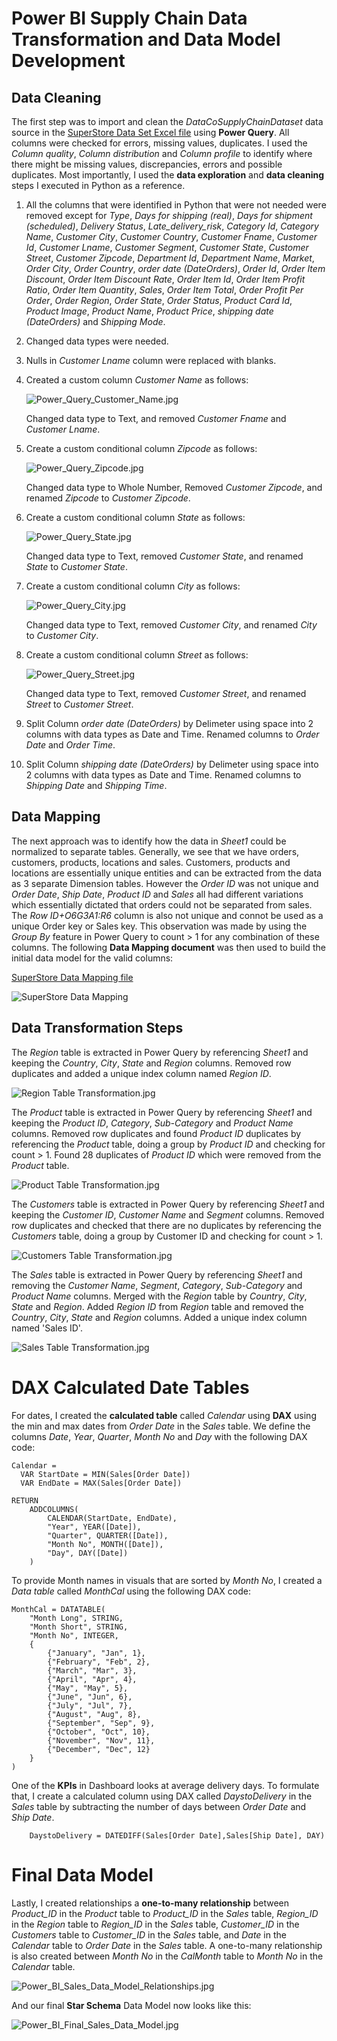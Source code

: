 # Power BI Supply Chain Data Transformation and Data Model Development

## Data Cleaning

The first step was to import and clean the *DataCoSupplyChainDataset* data source in the [SuperStore Data Set Excel file](https://github.com/danvuk567/Predictive-Sales-Forecasting/blob/main/Data-Source-Files/SuperStore%20Sales%20DataSet.xlsx) using **Power Query**. All columns were checked for errors, missing values, duplicates. I used the *Column quality*, *Column distribution* and *Column profile* to identify where there might be missing values, discrepancies, errors and possible duplicates. Most importantly, I used the **data exploration** and **data cleaning** steps I executed in Python as a reference. 

1. All the columns that were identified in Python that were not needed were removed except for *Type*, *Days for shipping (real)*, *Days for shipment (scheduled)*, *Delivery Status*, *Late_delivery_risk*, *Category Id*, 
   *Category Name*, *Customer City*, *Customer Country*, *Customer Fname*, *Customer Id*, *Customer Lname*, *Customer Segment*, *Customer State*, *Customer Street*, *Customer Zipcode*, *Department Id*, *Department Name*, 
   *Market*, *Order City*, *Order Country*, *order date (DateOrders)*, *Order Id*, *Order Item Discount*, *Order Item Discount Rate*, *Order Item Id*, *Order Item Profit Ratio*, *Order Item Quantity*, *Sales*,
   *Order Item Total*, *Order Profit Per Order*, *Order Region*, *Order State*, *Order Status*, *Product Card Id*, *Product Image*, *Product Name*, *Product Price*, *shipping date (DateOrders)* and *Shipping Mode*.

3. Changed data types were needed.

4. Nulls in *Customer Lname* column were replaced with blanks.

5. Created a custom column *Customer Name* as follows:

   ![Power_Query_Customer_Name.jpg](https://github.com/danvuk567/Global-Supply-Chain-Analysis/blob/main/images/Power_Query_Customer_Name.jpg?raw=true)

   Changed data type to Text, and removed *Customer Fname* and *Customer Lname*.

6. Create a custom conditional column *Zipcode* as follows:

   ![Power_Query_Zipcode.jpg](https://github.com/danvuk567/Global-Supply-Chain-Analysis/blob/main/images/Power_Query_Zipcode.jpg?raw=true)

   Changed data type to Whole Number, Removed *Customer Zipcode*, and renamed *Zipcode* to *Customer Zipcode*.

7. Create a custom conditional column *State* as follows:

   ![Power_Query_State.jpg](https://github.com/danvuk567/Global-Supply-Chain-Analysis/blob/main/images/Power_Query_State.jpg?raw=true)

   Changed data type to Text, removed *Customer State*, and renamed *State* to *Customer State*.

8. Create a custom conditional column *City* as follows:

   ![Power_Query_City.jpg](https://github.com/danvuk567/Global-Supply-Chain-Analysis/blob/main/images/Power_Query_City.jpg?raw=true)

   Changed data type to Text, removed *Customer City*, and renamed *City* to *Customer City*.

9. Create a custom conditional column *Street* as follows:

   ![Power_Query_Street.jpg](https://github.com/danvuk567/Global-Supply-Chain-Analysis/blob/main/images/Power_Query_Street.jpg?raw=true)

   Changed data type to Text, removed *Customer Street*, and renamed *Street* to *Customer Street*.

10. Split Column *order date (DateOrders)* by Delimeter using space into 2 columns with data types as Date and Time. Renamed columns to *Order Date* and *Order Time*.
   
11. Split Column *shipping date (DateOrders)* by Delimeter using space into 2 columns with data types as Date and Time. Renamed columns to *Shipping Date* and *Shipping Time*.


## Data Mapping

The next approach was to identify how the data in *Sheet1* could be normalized to separate tables. Generally, we see that we have orders, customers, products, locations and sales. Customers, products and locations are essentially unique entities and can be extracted from the data as 3 separate Dimension tables. However the *Order ID* was not unique and *Order Date*, *Ship Date*, *Product ID* and *Sales* all had different variations which essentially dictated that orders could not be separated from sales. The *Row ID+O6G3A1:R6* column is also not unique and connot be used as a unique Order key or Sales key. This observation was made by using the *Group By* feature in Power Query to count > 1 for any combination of these columns. The following **Data Mapping document** was then used to build the initial data model for the valid columns:

[SuperStore Data Mapping file](https://github.com/danvuk567/Predictive-Sales-Forecasting/blob/main/Power_BI-Sales-Data-Transformation-and-Data-Model-Development/SuperStore%20Data%20Mapping.xlsx)

![SuperStore Data Mapping](https://github.com/danvuk567/Predictive-Sales-Forecasting/blob/main/images/SuperStore_Data_Mapping.jpg?raw=true)

## Data Transformation Steps

The *Region* table is extracted in Power Query by referencing *Sheet1* and keeping the *Country*, *City*, *State* and *Region* columns. Removed row duplicates and added a unique index column named *Region ID*.

![Region Table Transformation.jpg](https://github.com/danvuk567/Predictive-Sales-Forecasting/blob/main/images/Region_table_transformation.jpg?raw=true)

The *Product* table is extracted in Power Query by referencing *Sheet1* and keeping the *Product ID*, *Category*, *Sub-Category* and *Product Name* columns. Removed row duplicates and found *Product ID* duplicates by referencing the *Product* table, doing a group by *Product ID* and checking for count > 1. Found 28 duplicates of *Product ID* which were removed from the *Product* table.

![Product Table Transformation.jpg](https://github.com/danvuk567/Predictive-Sales-Forecasting/blob/main/images/Product_table_transformation.jpg?raw=true)

The *Customers* table is extracted in Power Query by referencing *Sheet1* and keeping the *Customer ID*, *Customer Name* and *Segment* columns. Removed row duplicates and checked that there are no duplicates by referencing the *Customers* table, doing a group by Customer ID and checking for count > 1. 

![Customers Table Transformation.jpg](https://github.com/danvuk567/Predictive-Sales-Forecasting/blob/main/images/Customers_table_transformation.jpg?raw=true)

The *Sales* table is extracted in Power Query by referencing *Sheet1* and removing the *Customer Name*, *Segment*, *Category*, *Sub-Category* and *Product Name* columns. Merged with the *Region* table by *Country*, *City*, *State* and *Region*. Added *Region ID* from *Region* table and removed the *Country*, *City*, *State* and *Region* columns. Added a unique index column named 'Sales ID'.

![Sales Table Transformation.jpg](https://github.com/danvuk567/Predictive-Sales-Forecasting/blob/main/images/Sales_table_transformation.jpg?raw=true)

# DAX Calculated Date Tables

For dates, I created the **calculated table** called *Calendar* using **DAX** using the min and max dates from *Order Date* in the *Sales* table. We define the columns *Date*, *Year*, *Quarter*, *Month No* and *Day* with the following DAX code:

    Calendar = 
      VAR StartDate = MIN(Sales[Order Date])
      VAR EndDate = MAX(Sales[Order Date])

    RETURN
        ADDCOLUMNS(
            CALENDAR(StartDate, EndDate),
            "Year", YEAR([Date]),
            "Quarter", QUARTER([Date]),
            "Month No", MONTH([Date]),
            "Day", DAY([Date])
        )

To provide Month names in visuals that are sorted by *Month No*, I created a *Data table* called *MonthCal* using the following DAX code:

    MonthCal = DATATABLE(
        "Month Long", STRING,
        "Month Short", STRING,
        "Month No", INTEGER,
        {
            {"January", "Jan", 1},
            {"February", "Feb", 2},
            {"March", "Mar", 3},
            {"April", "Apr", 4},
            {"May", "May", 5},
            {"June", "Jun", 6},
            {"July", "Jul", 7},
            {"August", "Aug", 8},
            {"September", "Sep", 9},
            {"October", "Oct", 10},
            {"November", "Nov", 11},
            {"December", "Dec", 12}
        }
    )

One of the **KPIs** in Dashboard looks at average delivery days. To formulate that, I create a calculated column using DAX called *DaystoDelivery* in the *Sales* table by subtracting the number of days between *Order Date* and *Ship Date*.

        DaystoDelivery = DATEDIFF(Sales[Order Date],Sales[Ship Date], DAY)

# Final Data Model 

Lastly, I created relationships a **one-to-many relationship** between *Product_ID* in the *Product* table to *Product_ID* in the *Sales* table, *Region_ID* in the *Region* table to *Region_ID* in the *Sales* table, *Customer_ID* in the *Customers* table to *Customer_ID* in the *Sales* table, and *Date* in the *Calendar* table to *Order Date* in the *Sales* table. A one-to-many relationship is also created between *Month No* in the *CalMonth* table to *Month No* in the *Calendar* table.

![Power_BI_Sales_Data_Model_Relationships.jpg](https://github.com/danvuk567/Predictive-Sales-Forecasting/blob/main/images/Power_BI_Sales_Data_Model_Relationships.jpg?raw=true)

And our final **Star Schema** Data Model now looks like this:

![Power_BI_Final_Sales_Data_Model.jpg](https://github.com/danvuk567/Predictive-Sales-Forecasting/blob/main/images/Power_BI_Final_Sales_Data_Model.jpg?raw=true)
